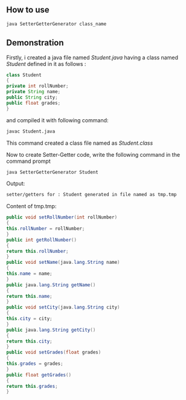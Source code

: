 
## How to use
```bash
java SetterGetterGenerator class_name
```

## Demonstration
Firstly, i created a java file named *Student.java* having a class named *Student* defined in it as follows :
```java
class Student
{
private int rollNumber;
private String name;
public String city;
public float grades;
}
```
and compiled it with following command:
```bash
javac Student.java
```
This command created a class file named as *Student.class* 

Now to create Setter-Getter code, write the following command in the command prompt
```bash
java SetterGetterGenerator Student
```
Output:
```bash
setter/getters for : Student generated in file named as tmp.tmp
```
Content of tmp.tmp:
```java
public void setRollNumber(int rollNumber)
{
this.rollNumber = rollNumber;
}
public int getRollNumber()
{
return this.rollNumber;
}
public void setName(java.lang.String name)
{
this.name = name;
}
public java.lang.String getName()
{
return this.name;
}
public void setCity(java.lang.String city)
{
this.city = city;
}
public java.lang.String getCity()
{
return this.city;
}
public void setGrades(float grades)
{
this.grades = grades;
}
public float getGrades()
{
return this.grades;
}
```
